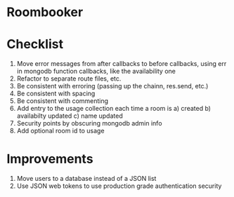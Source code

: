 # Roombooker

# Checklist
1. Move error messages from after callbacks to before callbacks, using err in mongodb function callbacks, like the availability one
2. Refactor to separate route files, etc.
3. Be consistent with erroring (passing up the chainn, res.send, etc.)
4. Be consistent with spacing
5. Be consistent with commenting
6. Add entry to the usage collection each time a room is a) created b) availabilty updated c) name updated
7. Security points by obscuring mongodb admin info
8. Add optional room id to usage

# Improvements
1. Move users to a database instead of a JSON list
2. Use JSON web tokens to use production grade authentication security